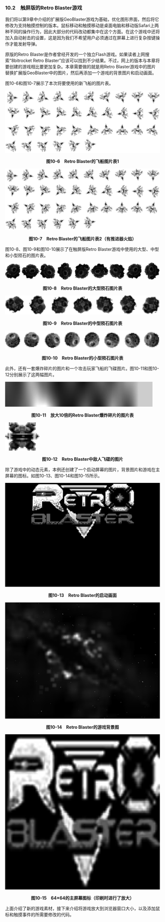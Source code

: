 ### 10.2　触屏版的Retro Blaster游戏

我们将以第9章中介绍的扩展版GeoBlaster游戏为基础，优化图形界面，然后将它修改为支持触摸控制的版本。鼠标移动和触摸移动是桌面电脑和移动版Safari上两种不同的操作行为，因此大部分的代码改动都集中在这个方面。在这个游戏中还将加入自动射击的设置，这是因为我们不希望用户必须通过在屏幕上进行复杂按键操作才能发射导弹。

原版的Retro Blaster是作者曾经开发的一个独立Flash游戏。如果读者上网搜索“8bitrocket Retro Blaster”应该可以找到不少结果。不过，网上的版本与本章将要创建的游戏相比要更加复杂。本章需要做的就是用Retro Blaster游戏中的图片替换扩展版GeoBlaster中的图片，然后再添加一个游戏的背景图片和启动画面。

图10-6和图10-7展示了本次将要使用的新飞船的图片表。

![175.png](../images/175.png)
<center class="my_markdown"><b class="my_markdown">图10-6　Retro Blaster的飞船图片表1</b></center>

![176.png](../images/176.png)
<center class="my_markdown"><b class="my_markdown">图10-7　Retro Blaster的飞船图片表2（有推进器火焰）</b></center>

图10-8、图10-9和图10-10展示了在触屏版Retro Blaster游戏中使用的大型、中型和小型陨石的图片表。

![177.png](../images/177.png)
<center class="my_markdown"><b class="my_markdown">图10-8　Retro Blaster的大型陨石图片表</b></center>

![178.png](../images/178.png)
<center class="my_markdown"><b class="my_markdown">图10-9　Retro Blaster的中型陨石图片表</b></center>

![179.png](../images/179.png)
<center class="my_markdown"><b class="my_markdown">图10-10　Retro Blaster的小型陨石图片表</b></center>

此外，还有一套爆炸碎片的图片和一个攻击玩家飞船的飞碟图片。图10-11和图10-12分别展示了这两幅图片。

![180.png](../images/180.png)
<center class="my_markdown"><b class="my_markdown">图10-11　放大10倍的Retro Blaster爆炸碎片的图片表</b></center>

![181.png](../images/181.png)
<center class="my_markdown"><b class="my_markdown">图10-12　Retro Blaster中敌人飞碟的图片</b></center>

除了游戏中的动态元素，本例还创建了一个启动屏幕的图片，背景图片和游戏在主屏幕的图标。如图10-13、图10-14和图10-15所示。

![182.png](../images/182.png)
<center class="my_markdown"><b class="my_markdown">图10-13　Retro Blaster的启动画面</b></center>

![183.png](../images/183.png)
<center class="my_markdown"><b class="my_markdown">图10-14　Retro Blaster的游戏背景图</b></center>

![184.png](../images/184.png)
<center class="my_markdown"><b class="my_markdown">图10-15　64×64的主屏幕图标（印刷时进行了放大）</b></center>

上面介绍了新的游戏素材，接下来介绍将游戏放大到浏览器窗口大小，以及添加鼠标和触摸事件的所需要修改的代码。

